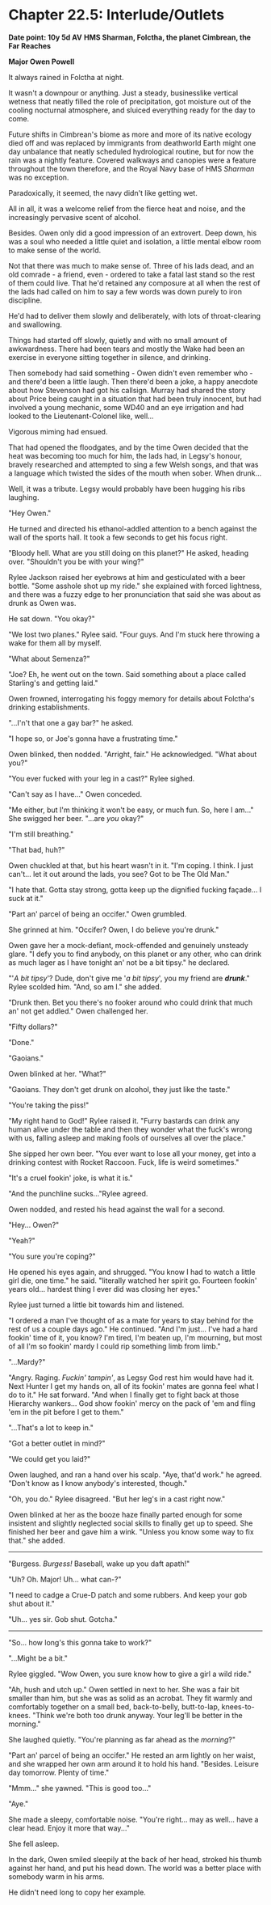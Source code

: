 # Chapter 22.5: Interlude/Outlets

**Date point: 10y 5d AV**
**HMS Sharman, Folctha, the planet Cimbrean, the Far Reaches**

**Major Owen Powell**

It always rained in Folctha at night.

It wasn't a downpour or anything. Just a steady, businesslike vertical wetness that neatly filled the role of precipitation, got moisture out of the cooling nocturnal atmosphere, and sluiced everything ready for the day to come.

Future shifts in Cimbrean's biome as more and more of its native ecology died off and was replaced by immigrants from deathworld Earth might one day unbalance that neatly scheduled hydrological routine, but for now the rain was a nightly feature. Covered walkways and canopies were a feature throughout the town therefore, and the Royal Navy base of HMS *Sharman* was no exception.

Paradoxically, it seemed, the navy didn't like getting wet.

All in all, it was a welcome relief from the fierce heat and noise, and the increasingly pervasive scent of alcohol.

Besides. Owen only did a good impression of an extrovert. Deep down, his was a soul who needed a little quiet and isolation, a little mental elbow room to make sense of the world.

Not that there was much to make sense of. Three of his lads dead, and an old comrade - a friend, even - ordered to take a fatal last stand so the rest of them could live. That he'd retained any composure at all when the rest of the lads had called on him to say a few words was down purely to iron discipline.

He'd had to deliver them slowly and deliberately, with lots of throat-clearing and swallowing.

Things had started off slowly, quietly and with no small amount of awkwardness. There had been tears and mostly the Wake had been an exercise in everyone sitting together in silence, and drinking.

Then somebody had said something - Owen didn't even remember who - and there'd been a little laugh. Then there'd been a joke, a happy anecdote about how Stevenson had got his callsign. Murray had shared the story about Price being caught in a situation that had been truly innocent, but had involved a young mechanic, some WD40 and an eye irrigation and had looked to the Lieutenant-Colonel like, well...

Vigorous miming had ensued.

That had opened the floodgates, and by the time Owen decided that the heat was becoming too much for him, the lads had, in Legsy's honour, bravely researched and attempted to sing a few Welsh songs, and that was a language which twisted the sides of the mouth when sober. When drunk...

Well, it was a tribute. Legsy would probably have been hugging his ribs laughing.

"Hey Owen."

He turned and directed his ethanol-addled attention to a bench against the wall of the sports hall. It took a few seconds to get his focus right.

"Bloody hell. What are you still doing on this planet?" He asked, heading over. "Shouldn't you be with your wing?"

Rylee Jackson raised her eyebrows at him and gesticulated with a beer bottle. "Some asshole shot up my ride." she explained with forced lightness, and there was a fuzzy edge to her pronunciation that said she was about as drunk as Owen was.

He sat down. "You okay?"

"We lost two planes." Rylee said. "Four guys. And I'm stuck here throwing a wake for them all by myself.

"What about Semenza?"

"Joe? Eh, he went out on the town. Said something about a place called Starling's and getting laid."

Owen frowned, interrogating his foggy memory for details about Folctha's drinking establishments.

"...I'n't that one a gay bar?" he asked.

"I hope so, or Joe's gonna have a frustrating time."

Owen blinked, then nodded. "Arright, fair." He acknowledged. "What about you?"

"You ever fucked with your leg in a cast?" Rylee sighed.

"Can't say as I have..." Owen conceded.

"Me either, but I'm thinking it won't be easy, or much fun. So, here I am..." She swigged her beer. "...are *you* okay?"

"I'm still breathing."

"That bad, huh?"

Owen chuckled at that, but his heart wasn't in it. "I'm coping. I think. I just can't... let it out around the lads, you see? Got to be The Old Man."

"I hate that. Gotta stay strong, gotta keep up the dignified fucking façade... I suck at it."

"Part an' parcel of being an occifer." Owen grumbled.

She grinned at him. "Occifer? Owen, I do believe you're drunk."

Owen gave her a mock-defiant, mock-offended and genuinely unsteady glare. "I defy you to find anybody, on this planet or any other, who can drink as much lager as I have tonight an' not be a bit tipsy." he declared.

"'*A bit tipsy*'? Dude, don't give me '*a bit tipsy*', you my friend are ***drunk***." Rylee scolded him. "And, so am I." she added.

"Drunk then. Bet you there's no fooker around who could drink that much an' not get addled." Owen challenged her.

"Fifty dollars?"

"Done."

"Gaoians."

Owen blinked at her. "What?"

"Gaoians. They don't get drunk on alcohol, they just like the taste."

"You're taking the piss!"

"My right hand to God!" Rylee raised it. "Furry bastards can drink any human alive under the table and then they wonder what the fuck's wrong with us, falling asleep and making fools of ourselves all over the place."

She sipped her own beer. "You ever want to lose all your money, get into a drinking contest with Rocket Raccoon. Fuck, life is weird sometimes."

"It's a cruel fookin' joke, is what it is."

"And the punchline sucks..."Rylee agreed.

Owen nodded, and rested his head against the wall for a second.

"Hey... Owen?"

"Yeah?"

"You sure you're coping?"

He opened his eyes again, and shrugged. "You know I had to watch a little girl die, one time." he said. "literally watched her spirit go. Fourteen fookin' years old... hardest thing I ever did was closing her eyes."

Rylee just turned a little bit towards him and listened.

"I ordered a man I've thought of as a mate for years to stay behind for the rest of us a couple days ago." He continued. "And I'm just... I've had a hard fookin' time of it, you know? I'm tired, I'm beaten up, I'm mourning, but most of all I'm so fookin' mardy I could rip something limb from limb."

"...Mardy?"

"Angry. Raging. *Fuckin' tampin'*, as Legsy God rest him would have had it. Next Hunter I get my hands on, all of its fookin' mates are gonna feel what I do to it." He sat forward. "And when I finally get to fight back at those Hierarchy wankers... God show fookin' mercy on the pack of 'em and fling 'em in the pit before I get to them."

"...That's a lot to keep in."

"Got a better outlet in mind?"

"We could get you laid?"

Owen laughed, and ran a hand over his scalp. "Aye, that'd work." he agreed. "Don't know as I know anybody's interested, though."

"Oh, you do." Rylee disagreed. "But her leg's in a cast right now."

Owen blinked at her as the booze haze finally parted enough for some insistent and slightly neglected social skills to finally get up to speed. She finished her beer and gave him a wink. "Unless you know some way to fix that." she added.

---

"Burgess. *Burgess!* Baseball, wake up you daft apath!"

"Uh? Oh. Major! Uh... what can-?"

"I need to cadge a Crue-D patch and some rubbers. And keep your gob shut about it."

"Uh... yes sir. Gob shut. Gotcha."

___

"So... how long's this gonna take to work?"

"...Might be a bit."

Rylee giggled. "Wow Owen, you sure know how to give a girl a wild ride."

"Ah, hush and utch up." Owen settled in next to her. She was a fair bit smaller than him, but she was as solid as an acrobat. They fit warmly and comfortably together on a small bed, back-to-belly, butt-to-lap, knees-to-knees. "Think we're both too drunk anyway. Your leg'll be better in the morning."

She laughed quietly. "You're planning as far ahead as the *morning*?"

"Part an' parcel of being an occifer." He rested an arm lightly on her waist, and she wrapped her own arm around it to hold his hand. "Besides. Leisure day tomorrow. Plenty of time."

"Mmm..." she yawned. "This is good too..."

"Aye."

She made a sleepy, comfortable noise. "You're right... may as well... have a clear head. Enjoy it more that way..."

She fell asleep.

In the dark, Owen smiled sleepily at the back of her head, stroked his thumb against her hand, and put his head down. The world was a better place with somebody warm in his arms.

He didn't need long to copy her example.
